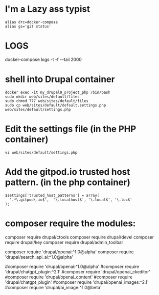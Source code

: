 # I'm a Lazy ass typist
```
alias drc=docker-compose
alias gs='git status'
```

# LOGS
docker-compose logs -t -f --tail 2000


# shell into Drupal container
```
docker exec -it my_drupal9_project_php /bin/bash
sudo mkdir web/sites/default/files
sudo chmod 777 web/sites/default/files
sudo cp web/sites/default/default.settings.php web/sites/default/settings.php

```

# Edit the settings file (in the PHP container)
```
vi web/sites/default/settings.php
```

# Add the gitpod.io trusted host pattern. (in the php container)
```
$settings['trusted_host_patterns'] = array(
  '.*\.gitpod\.io$',  '\.localhost$', '\.local$', '\.loc$'
);
```

# composer require the modules:

composer require drupal/ctools
composer require drupal/devel
composer require drupal/key
composer require drupal/admin_toolbar

composer require 'drupal/openai:^1.0@alpha'
composer require 'drupal/search_api_ai:^1.0@alpha'

#composer require 'drupal/openai:^1.0@alpha'
#composer require 'drupal/chatgpt_plugin:^2.1'
#composer require 'drupal/openai_ckeditor'
#composer require 'drupal/openai_content'
#composer require 'drupal/chatgpt_plugin'
#composer require 'drupal/openai_images:^2.1'
#composer require 'drupal/ai_image:^1.0@beta'

